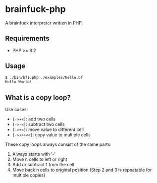 # brainfuck-php
A brainfuck interpreter written in PHP.

## Requirements
- PHP >= 8.2

## Usage
```bash
$ ./bin/bfi.php ./examples/hello.bf
Hello World!
```

## What is a copy loop?

Use cases:
- `[->+<]`: add two cells
- `[->-<]`: subtract two cells
- `[->+<]`: move value to different cell
- `[->+>+<<]`: copy value to multiple cells

These copy loops always consist of the same parts:
1. Always starts with '-'
2. Move n cells to left or right
3. Add or subtract 1 from the cell
4. Move back n cells to original position
(Step 2 and 3 is repeatable for multiple copies)
